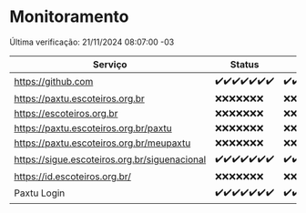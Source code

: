 # Monitoramento

Última verificação: 21/11/2024 08:07:00 -03

|Serviço|Status|Últimas 24h|
|---|---|---|
|https://github.com|<span title="2024-11-14: OK=23">✔️</span><span title="2024-11-15: OK=23">✔️</span><span title="2024-11-16: OK=23">✔️</span><span title="2024-11-17: OK=23">✔️</span><span title="2024-11-18: OK=23">✔️</span><span title="2024-11-19: OK=23">✔️</span><span title="2024-11-20: OK=10">✔️</span>|<span title="20/11/2024 08:07:00 -03 : 200">✔️</span><span title="20/11/2024 09:16:00 -03 : 200">✔️</span><span title="20/11/2024 10:19:00 -03 : 200">✔️</span><span title="20/11/2024 11:08:00 -03 : 200">✔️</span><span title="20/11/2024 12:08:00 -03 : 200">✔️</span><span title="20/11/2024 13:10:00 -03 : 200">✔️</span><span title="20/11/2024 14:07:00 -03 : 200">✔️</span><span title="20/11/2024 15:11:00 -03 : 200">✔️</span><span title="20/11/2024 16:06:00 -03 : 200">✔️</span><span title="20/11/2024 17:10:00 -03 : 200">✔️</span><span title="20/11/2024 18:07:00 -03 : 200">✔️</span><span title="20/11/2024 19:08:00 -03 : 200">✔️</span><span title="20/11/2024 20:08:00 -03 : 200">✔️</span><span title="20/11/2024 21:41:00 -03 : 200">✔️</span><span title="20/11/2024 23:15:00 -03 : 200">✔️</span><span title="21/11/2024 00:20:00 -03 : 200">✔️</span><span title="21/11/2024 01:11:00 -03 : 200">✔️</span><span title="21/11/2024 02:09:00 -03 : 200">✔️</span><span title="21/11/2024 03:12:00 -03 : 200">✔️</span><span title="21/11/2024 04:08:00 -03 : 200">✔️</span><span title="21/11/2024 05:12:00 -03 : 200">✔️</span><span title="21/11/2024 06:09:00 -03 : 200">✔️</span><span title="21/11/2024 07:09:00 -03 : 200">✔️</span><span title="21/11/2024 08:07:00 -03 : 200">✔️</span>|
|https://paxtu.escoteiros.org.br|<span title="2024-11-14: Falhas=23">❌</span><span title="2024-11-15: Falhas=23">❌</span><span title="2024-11-16: Falhas=23">❌</span><span title="2024-11-17: Falhas=23">❌</span><span title="2024-11-18: Falhas=23">❌</span><span title="2024-11-19: Falhas=23">❌</span><span title="2024-11-20: Falhas=10">❌</span>|<span title="20/11/2024 08:07:00 -03 : 403">❌</span><span title="20/11/2024 09:16:00 -03 : 403">❌</span><span title="20/11/2024 10:19:00 -03 : 403">❌</span><span title="20/11/2024 11:08:00 -03 : 403">❌</span><span title="20/11/2024 12:08:00 -03 : 403">❌</span><span title="20/11/2024 13:10:00 -03 : 403">❌</span><span title="20/11/2024 14:07:00 -03 : 403">❌</span><span title="20/11/2024 15:11:00 -03 : 403">❌</span><span title="20/11/2024 16:06:00 -03 : 403">❌</span><span title="20/11/2024 17:10:00 -03 : 403">❌</span><span title="20/11/2024 18:07:00 -03 : 403">❌</span><span title="20/11/2024 19:08:00 -03 : 403">❌</span><span title="20/11/2024 20:08:00 -03 : 403">❌</span><span title="20/11/2024 21:41:00 -03 : 403">❌</span><span title="20/11/2024 23:15:00 -03 : 403">❌</span><span title="21/11/2024 00:20:00 -03 : 403">❌</span><span title="21/11/2024 01:11:00 -03 : 403">❌</span><span title="21/11/2024 02:09:00 -03 : 403">❌</span><span title="21/11/2024 03:12:00 -03 : 403">❌</span><span title="21/11/2024 04:08:00 -03 : 403">❌</span><span title="21/11/2024 05:12:00 -03 : 403">❌</span><span title="21/11/2024 06:09:00 -03 : 403">❌</span><span title="21/11/2024 07:09:00 -03 : 403">❌</span><span title="21/11/2024 08:07:00 -03 : 403">❌</span>|
|https://escoteiros.org.br|<span title="2024-11-14: Falhas=23">❌</span><span title="2024-11-15: Falhas=23">❌</span><span title="2024-11-16: Falhas=23">❌</span><span title="2024-11-17: Falhas=23">❌</span><span title="2024-11-18: Falhas=23">❌</span><span title="2024-11-19: Falhas=23">❌</span><span title="2024-11-20: Falhas=10">❌</span>|<span title="20/11/2024 08:07:00 -03 : 403">❌</span><span title="20/11/2024 09:16:00 -03 : 403">❌</span><span title="20/11/2024 10:19:00 -03 : 403">❌</span><span title="20/11/2024 11:08:00 -03 : 403">❌</span><span title="20/11/2024 12:08:00 -03 : 403">❌</span><span title="20/11/2024 13:10:00 -03 : 403">❌</span><span title="20/11/2024 14:07:00 -03 : 403">❌</span><span title="20/11/2024 15:11:00 -03 : 403">❌</span><span title="20/11/2024 16:06:00 -03 : 403">❌</span><span title="20/11/2024 17:10:00 -03 : 403">❌</span><span title="20/11/2024 18:07:00 -03 : 403">❌</span><span title="20/11/2024 19:08:00 -03 : 403">❌</span><span title="20/11/2024 20:08:00 -03 : 403">❌</span><span title="20/11/2024 21:41:00 -03 : 403">❌</span><span title="20/11/2024 23:15:00 -03 : 403">❌</span><span title="21/11/2024 00:20:00 -03 : 403">❌</span><span title="21/11/2024 01:11:00 -03 : 403">❌</span><span title="21/11/2024 02:09:00 -03 : 403">❌</span><span title="21/11/2024 03:12:00 -03 : 403">❌</span><span title="21/11/2024 04:08:00 -03 : 403">❌</span><span title="21/11/2024 05:12:00 -03 : 403">❌</span><span title="21/11/2024 06:09:00 -03 : 403">❌</span><span title="21/11/2024 07:09:00 -03 : 403">❌</span><span title="21/11/2024 08:07:00 -03 : 403">❌</span>|
|https://paxtu.escoteiros.org.br/paxtu|<span title="2024-11-14: Falhas=23">❌</span><span title="2024-11-15: Falhas=23">❌</span><span title="2024-11-16: Falhas=23">❌</span><span title="2024-11-17: Falhas=23">❌</span><span title="2024-11-18: Falhas=23">❌</span><span title="2024-11-19: Falhas=23">❌</span><span title="2024-11-20: Falhas=10">❌</span>|<span title="20/11/2024 08:07:00 -03 : 403">❌</span><span title="20/11/2024 09:16:00 -03 : 403">❌</span><span title="20/11/2024 10:19:00 -03 : 403">❌</span><span title="20/11/2024 11:08:00 -03 : 403">❌</span><span title="20/11/2024 12:08:00 -03 : 403">❌</span><span title="20/11/2024 13:10:00 -03 : 403">❌</span><span title="20/11/2024 14:07:00 -03 : 403">❌</span><span title="20/11/2024 15:11:00 -03 : 403">❌</span><span title="20/11/2024 16:06:00 -03 : 403">❌</span><span title="20/11/2024 17:10:00 -03 : 403">❌</span><span title="20/11/2024 18:07:00 -03 : 403">❌</span><span title="20/11/2024 19:08:00 -03 : 403">❌</span><span title="20/11/2024 20:08:00 -03 : 403">❌</span><span title="20/11/2024 21:41:00 -03 : 403">❌</span><span title="20/11/2024 23:15:00 -03 : 403">❌</span><span title="21/11/2024 00:20:00 -03 : 403">❌</span><span title="21/11/2024 01:11:00 -03 : 403">❌</span><span title="21/11/2024 02:09:00 -03 : 403">❌</span><span title="21/11/2024 03:12:00 -03 : 403">❌</span><span title="21/11/2024 04:08:00 -03 : 403">❌</span><span title="21/11/2024 05:12:00 -03 : 403">❌</span><span title="21/11/2024 06:09:00 -03 : 403">❌</span><span title="21/11/2024 07:09:00 -03 : 403">❌</span><span title="21/11/2024 08:07:00 -03 : 403">❌</span>|
|https://paxtu.escoteiros.org.br/meupaxtu|<span title="2024-11-14: Falhas=23">❌</span><span title="2024-11-15: Falhas=23">❌</span><span title="2024-11-16: Falhas=23">❌</span><span title="2024-11-17: Falhas=23">❌</span><span title="2024-11-18: Falhas=23">❌</span><span title="2024-11-19: Falhas=23">❌</span><span title="2024-11-20: Falhas=10">❌</span>|<span title="20/11/2024 08:07:00 -03 : 403">❌</span><span title="20/11/2024 09:16:00 -03 : 403">❌</span><span title="20/11/2024 10:19:00 -03 : 403">❌</span><span title="20/11/2024 11:08:00 -03 : 403">❌</span><span title="20/11/2024 12:08:00 -03 : 403">❌</span><span title="20/11/2024 13:10:00 -03 : 403">❌</span><span title="20/11/2024 14:07:00 -03 : 403">❌</span><span title="20/11/2024 15:11:00 -03 : 403">❌</span><span title="20/11/2024 16:06:00 -03 : 403">❌</span><span title="20/11/2024 17:10:00 -03 : 403">❌</span><span title="20/11/2024 18:07:00 -03 : 403">❌</span><span title="20/11/2024 19:08:00 -03 : 403">❌</span><span title="20/11/2024 20:08:00 -03 : 403">❌</span><span title="20/11/2024 21:41:00 -03 : 403">❌</span><span title="20/11/2024 23:15:00 -03 : 403">❌</span><span title="21/11/2024 00:20:00 -03 : 403">❌</span><span title="21/11/2024 01:11:00 -03 : 403">❌</span><span title="21/11/2024 02:09:00 -03 : 403">❌</span><span title="21/11/2024 03:12:00 -03 : 403">❌</span><span title="21/11/2024 04:08:00 -03 : 403">❌</span><span title="21/11/2024 05:12:00 -03 : 403">❌</span><span title="21/11/2024 06:09:00 -03 : 403">❌</span><span title="21/11/2024 07:09:00 -03 : 403">❌</span><span title="21/11/2024 08:07:00 -03 : 403">❌</span>|
|https://sigue.escoteiros.org.br/siguenacional|<span title="2024-11-14: OK=23">✔️</span><span title="2024-11-15: OK=23">✔️</span><span title="2024-11-16: OK=23">✔️</span><span title="2024-11-17: OK=23">✔️</span><span title="2024-11-18: OK=23">✔️</span><span title="2024-11-19: OK=23">✔️</span><span title="2024-11-20: OK=10">✔️</span>|<span title="20/11/2024 08:07:00 -03 : 200">✔️</span><span title="20/11/2024 09:16:00 -03 : 200">✔️</span><span title="20/11/2024 10:19:00 -03 : 200">✔️</span><span title="20/11/2024 11:08:00 -03 : 200">✔️</span><span title="20/11/2024 12:08:00 -03 : 200">✔️</span><span title="20/11/2024 13:10:00 -03 : 200">✔️</span><span title="20/11/2024 14:07:00 -03 : 200">✔️</span><span title="20/11/2024 15:11:00 -03 : 200">✔️</span><span title="20/11/2024 16:06:00 -03 : 200">✔️</span><span title="20/11/2024 17:10:00 -03 : 200">✔️</span><span title="20/11/2024 18:07:00 -03 : 200">✔️</span><span title="20/11/2024 19:08:00 -03 : 200">✔️</span><span title="20/11/2024 20:08:00 -03 : 200">✔️</span><span title="20/11/2024 21:41:00 -03 : 200">✔️</span><span title="20/11/2024 23:15:00 -03 : 200">✔️</span><span title="21/11/2024 00:20:00 -03 : 200">✔️</span><span title="21/11/2024 01:11:00 -03 : 200">✔️</span><span title="21/11/2024 02:09:00 -03 : 200">✔️</span><span title="21/11/2024 03:12:00 -03 : 200">✔️</span><span title="21/11/2024 04:08:00 -03 : 200">✔️</span><span title="21/11/2024 05:12:00 -03 : 200">✔️</span><span title="21/11/2024 06:09:00 -03 : 200">✔️</span><span title="21/11/2024 07:09:00 -03 : 200">✔️</span><span title="21/11/2024 08:07:00 -03 : 200">✔️</span>|
|https://id.escoteiros.org.br/|<span title="2024-11-14: Falhas=23">❌</span><span title="2024-11-15: Falhas=23">❌</span><span title="2024-11-16: Falhas=23">❌</span><span title="2024-11-17: Falhas=23">❌</span><span title="2024-11-18: Falhas=23">❌</span><span title="2024-11-19: Falhas=23">❌</span><span title="2024-11-20: Falhas=10">❌</span>|<span title="20/11/2024 08:07:00 -03 : 403">❌</span><span title="20/11/2024 09:16:00 -03 : 403">❌</span><span title="20/11/2024 10:19:00 -03 : 403">❌</span><span title="20/11/2024 11:08:00 -03 : 403">❌</span><span title="20/11/2024 12:08:00 -03 : 403">❌</span><span title="20/11/2024 13:10:00 -03 : 403">❌</span><span title="20/11/2024 14:07:00 -03 : 403">❌</span><span title="20/11/2024 15:11:00 -03 : 403">❌</span><span title="20/11/2024 16:06:00 -03 : 403">❌</span><span title="20/11/2024 17:10:00 -03 : 403">❌</span><span title="20/11/2024 18:07:00 -03 : 403">❌</span><span title="20/11/2024 19:08:00 -03 : 403">❌</span><span title="20/11/2024 20:08:00 -03 : 403">❌</span><span title="20/11/2024 21:41:00 -03 : 403">❌</span><span title="20/11/2024 23:15:00 -03 : 403">❌</span><span title="21/11/2024 00:20:00 -03 : 403">❌</span><span title="21/11/2024 01:11:00 -03 : 403">❌</span><span title="21/11/2024 02:09:00 -03 : 403">❌</span><span title="21/11/2024 03:12:00 -03 : 403">❌</span><span title="21/11/2024 04:08:00 -03 : 403">❌</span><span title="21/11/2024 05:12:00 -03 : 403">❌</span><span title="21/11/2024 06:09:00 -03 : 403">❌</span><span title="21/11/2024 07:09:00 -03 : 403">❌</span><span title="21/11/2024 08:07:00 -03 : 403">❌</span>|
|Paxtu Login|<span title="2024-11-14: OK=23">✔️</span><span title="2024-11-15: OK=23">✔️</span><span title="2024-11-16: OK=23">✔️</span><span title="2024-11-17: OK=23">✔️</span><span title="2024-11-18: OK=23">✔️</span><span title="2024-11-19: OK=23">✔️</span><span title="2024-11-20: OK=10">✔️</span>|<span title="20/11/2024 08:07:00 -03 : 200">✔️</span><span title="20/11/2024 09:16:00 -03 : 200">✔️</span><span title="20/11/2024 10:19:00 -03 : 200">✔️</span><span title="20/11/2024 11:08:00 -03 : 200">✔️</span><span title="20/11/2024 12:08:00 -03 : 200">✔️</span><span title="20/11/2024 13:10:00 -03 : 200">✔️</span><span title="20/11/2024 14:07:00 -03 : 200">✔️</span><span title="20/11/2024 15:11:00 -03 : 200">✔️</span><span title="20/11/2024 16:06:00 -03 : 200">✔️</span><span title="20/11/2024 17:10:00 -03 : 200">✔️</span><span title="20/11/2024 18:07:00 -03 : 200">✔️</span><span title="20/11/2024 19:08:00 -03 : 200">✔️</span><span title="20/11/2024 20:08:00 -03 : 200">✔️</span><span title="20/11/2024 21:41:00 -03 : 200">✔️</span><span title="20/11/2024 23:15:00 -03 : 200">✔️</span><span title="21/11/2024 00:20:00 -03 : 200">✔️</span><span title="21/11/2024 01:11:00 -03 : 200">✔️</span><span title="21/11/2024 02:09:00 -03 : 200">✔️</span><span title="21/11/2024 03:12:00 -03 : 200">✔️</span><span title="21/11/2024 04:08:00 -03 : 200">✔️</span><span title="21/11/2024 05:12:00 -03 : 200">✔️</span><span title="21/11/2024 06:09:00 -03 : 200">✔️</span><span title="21/11/2024 07:09:00 -03 : 200">✔️</span><span title="21/11/2024 08:07:00 -03 : 200">✔️</span>|

